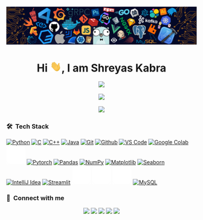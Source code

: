 <p align="center"><img src="https://raw.githubusercontent.com/KevinPatel04/KevinPatel04/master/header.png"></p>

<h1 align="center">Hi <img src="https://raw.githubusercontent.com/KevinPatel04/KevinPatel04/master/Hi.gif" width="30px">, I am Shreyas Kabra </h1>

<p align="center"><img src="https://github-readme-stats.vercel.app/api/top-langs/?username=shreyas21563&layout=compact&hide=TSQL&theme=chartreuse-dark"></p>
<p align="center" ><img src="https://github-readme-stats.vercel.app/api?username=shreyas21563&count_private=true&show_icons=true&&theme=chartreuse-dark&include_all_commits=true" width="400"></p> 
<p align="center" ><img src="https://github-readme-streak-stats.herokuapp.com?user=shreyas21563&theme=chartreuse-dark"></p>

### 🛠 &nbsp;Tech Stack
<a href="#"><img src="https://github.com/onemarc/tech-icons/blob/main/icons/python-light.svg" width="50" alt="Python" title="Python"></a>
<a href="#"><img src="https://github.com/onemarc/tech-icons/blob/main/icons/c-light.svg" width="50" title="C"></a>
<a href="#"><img src="https://github.com/onemarc/tech-icons/blob/main/icons/cpp-light.svg" width="50" title="C++"></a>
<a href="#"><img src="https://github.com/onemarc/tech-icons/blob/main/icons/java-light.svg" width="50" title="Java"></a>
<a href="#"><img src="https://github.com/onemarc/tech-icons/blob/main/icons/git.svg" width="50" title="Git"></a>
<a href="#"><img src="https://github.com/onemarc/tech-icons/blob/main/icons/github-dark.svg" width="50" title="Github"></a>
<a href="#"><img src="https://github.com/onemarc/tech-icons/blob/main/icons/vscode-light.svg" width="50" title="VS Code"></a>
<a href="#"><img src="https://github.com/onemarc/tech-icons/blob/main/icons/googlecolaboratory-light.svg" width="50" title="Google Colab"></a>
<a href="#"><img src="https://github.com/onemarc/tech-icons/blob/main/icons/kaggle-light.svg" width="50" title="Kaggle"></a>
<a href="#"><img src="https://github.com/onemarc/tech-icons/blob/main/icons/pytorch-light.svg" width="50" title="Pytorch"></a>
<a href="#"><img src="https://github.com/onemarc/tech-icons/blob/main/icons/pandas-light.svg" width="50" title="Pandas"></a>
<a href="#"><img src="https://github.com/onemarc/tech-icons/blob/main/icons/numpy-light.svg" width="50" title="NumPy"></a>
<a href="#"><img src="https://github.com/onemarc/tech-icons/blob/main/icons/matplotlib-light.svg" width="50" title="Matplotlib"></a>
<a href="#"><img src="https://github.com/onemarc/tech-icons/blob/main/icons/seaborn-light.svg" width="50" title="Seaborn"></a>
<a href="#"><img src="https://github.com/onemarc/tech-icons/blob/main/icons/intellijidea-light.svg" width="50" title="IntelliJ Idea"></a>
<a href="#"><img src="https://github.com/onemarc/tech-icons/blob/main/icons/streamlit-light.svg" width="50" title="Streamlit"></a>
<a href="#"><img src="https://github.com/onemarc/tech-icons/blob/main/icons/huggingface-light.svg" width="50" title="Hugging Face"></a>
<a href="#"><img src="https://github.com/onemarc/tech-icons/blob/main/icons/langchain-light.svg" width="50" title="LangChain"></a>
<a href="#"><img src="https://github.com/onemarc/tech-icons/blob/main/icons/latex-light.svg" width="50" title="Latex"></a>
<a href="#"><img src="https://github.com/onemarc/tech-icons/blob/main/icons/mysql-light.svg" width="50" title="MySQL"></a>

### :link: &nbsp;Connect with me

<p align="center">
<a href="https://www.linkedin.com/in/shreyas-kabra-144b51230/"><img src="https://img.shields.io/badge/LinkedIn-0077B5?style=for-the-badge&logo=linkedin&logoColor=white"/></a>
<a href="https://www.instagram.com/shre_yas04/"><img src="https://img.shields.io/badge/Instagram-E4405F?style=for-the-badge&logo=instagram&logoColor=white"/></a>
<a href="https://codeforces.com/profile/Shreyas3134"><img src="https://img.shields.io/badge/Codeforces-445f9d?style=for-the-badge&logo=Codeforces&logoColor=white"/></a>
<a href="https://leetcode.com/u/shreyas21563/"><img src="https://img.shields.io/badge/-LeetCode-FFA116?style=for-the-badge&logo=LeetCode&logoColor=black"/></a>  
<a href="https://www.kaggle.com/shreyaskabra"><img src="https://img.shields.io/badge/Kaggle-20BEFF?style=for-the-badge&logo=Kaggle&logoColor=white"/></a>
</p>

